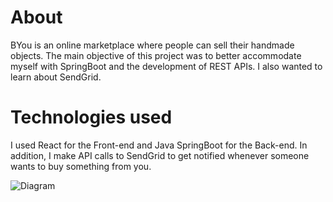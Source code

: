 # About

BYou is an online marketplace where people can sell their handmade objects. The main objective of this project was to better accommodate myself with SpringBoot and the development of REST APIs. I also wanted to learn about SendGrid.

# Technologies used

I used React for the Front-end and Java SpringBoot for the Back-end. In addition, I make API calls to SendGrid to get notified whenever someone wants to buy something from you.

![Diagram](https://github.com/CosminIlies/Byou_E-marketplace/tree/main/Diagram.png "Diagram")
